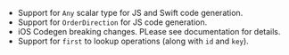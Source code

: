 - Support for `Any` scalar type for JS and Swift code generation.
- Support for `OrderDirection` for JS code generation.
- iOS Codegen breaking changes. PLease see documentation for details.
- Support for `first` to lookup operations (along with `id` and `key`).
